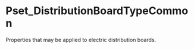 # Pset_DistributionBoardTypeCommon

Properties that may be applied to electric distribution boards.
